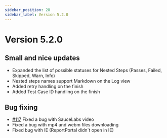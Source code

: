 ```yaml
---
sidebar_position: 28
sidebar_label: Version 5.2.0
---
```


# Version 5.2.0

## Small and nice updates
- Expanded the list of possible statuses for Nested Steps (Passes, Failed, Skipped, Warn, Info)
- Nested steps names support Markdown on the Log view
- Added retry handling on the finish
- Added Test Case ID handling on the finish
## Bug fixing
- [#117](https://github.com/reportportal/reportportal/issues/117) Fixed a bug with SauceLabs video
- Fixed a bug with mp4 and webm files downloading
- Fixed bug with IE (ReportPortal didn`t open in IE)


